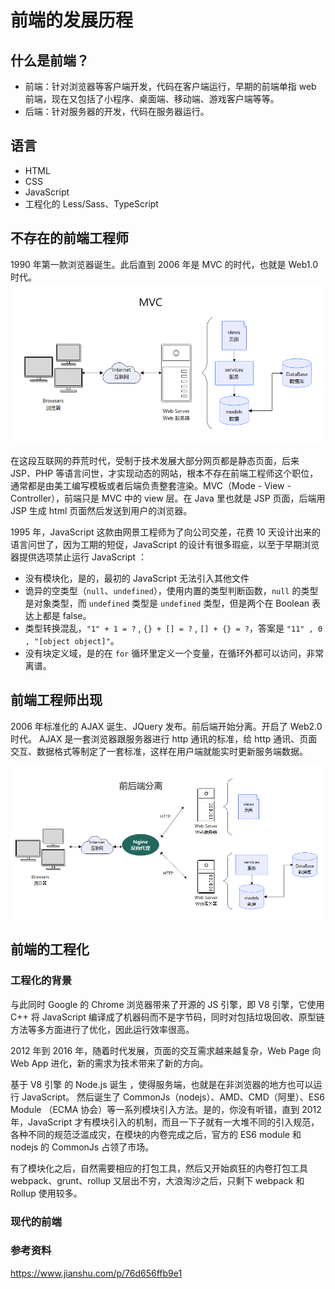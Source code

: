 # 前端的发展历程

## 什么是前端？

- 前端：针对浏览器等客户端开发，代码在客户端运行，早期的前端单指 web 前端，现在又包括了小程序、桌面端、移动端、游戏客户端等等。
- 后端：针对服务器的开发，代码在服务器运行。

## 语言

- HTML
- CSS
- JavaScript
- 工程化的 Less/Sass、TypeScript

## 不存在的前端工程师

1990 年第一款浏览器诞生。此后直到 2006 年是 MVC 的时代，也就是 Web1.0 时代。  
![MVC架构](./img/MVC.PNG)

在这段互联网的莽荒时代，受制于技术发展大部分网页都是静态页面，后来 JSP、PHP 等语言问世，才实现动态的网站，根本不存在前端工程师这个职位，通常都是由美工编写模板或者后端负责整套渲染。MVC（Mode - View - Controller），前端只是 MVC 中的 view 层。在 Java 里也就是 JSP 页面，后端用 JSP 生成 html 页面然后发送到用户的浏览器。

1995 年，JavaScript 这款由网景工程师为了向公司交差，花费 10 天设计出来的语言问世了，因为工期的短促，JavaScript 的设计有很多瑕疵，以至于早期浏览器提供选项禁止运行 JavaScript ：

- 没有模块化，是的，最初的 JavaScript 无法引入其他文件
- 诡异的空类型（`null`、`undefined`），使用内置的类型判断函数，`null` 的类型是对象类型，而 `undefined` 类型是 `undefined` 类型，但是两个在 Boolean 表达上都是 false。
- 类型转换混乱，`"1" + 1 = ?` , `{} + [] = ?` , `[] + {} = ?`，答案是 `"11" , 0 , "[object object]"`。
- 没有块定义域，是的在 `for` 循环里定义一个变量，在循环外都可以访问，非常离谱。

## 前端工程师出现

2006 年标准化的 AJAX 诞生、JQuery 发布。前后端开始分离。开启了 Web2.0 时代。
AJAX 是一套浏览器跟服务器进行 http 通讯的标准，给 http 通讯、页面交互、数据格式等制定了一套标准，这样在用户端就能实时更新服务端数据。

![前后端分离架构](./img/%E5%89%8D%E5%90%8E%E7%AB%AF%E5%88%86%E7%A6%BB.PNG)

## 前端的工程化

### 工程化的背景

与此同时 Google 的 Chrome 浏览器带来了开源的 JS 引擎，即 V8 引擎，它使用 C++ 将 JavaScript 编译成了机器码而不是字节码，同时对包括垃圾回收、原型链方法等多方面进行了优化，因此运行效率很高。

2012 年到 2016 年，随着时代发展，页面的交互需求越来越复杂，Web Page 向 Web App 进化，新的需求为技术带来了新的方向。

基于 V8 引擎 的 Node.js 诞生 ，使得服务端，也就是在非浏览器的地方也可以运行 JavaScript。
然后诞生了 CommonJs（nodejs）、AMD、CMD（阿里）、ES6 Module （ECMA 协会）等一系列模块引入方法。是的，你没有听错，直到 2012 年，JavaScript 才有模块引入的机制，而且一下子就有一大堆不同的引入规范，各种不同的规范泛滥成灾，在模块的内卷完成之后，官方的 ES6 module 和 nodejs 的 CommonJs 占领了市场。

有了模块化之后，自然需要相应的打包工具，然后又开始疯狂的内卷打包工具 webpack、grunt、rollup 又层出不穷，大浪淘沙之后，只剩下 webpack 和 Rollup 使用较多。

### 现代的前端


### 参考资料

https://www.jianshu.com/p/76d656ffb9e1
